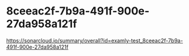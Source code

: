 # 8ceeac2f-7b9a-491f-900e-27da958a121f
https://sonarcloud.io/summary/overall?id=examly-test_8ceeac2f-7b9a-491f-900e-27da958a121f
